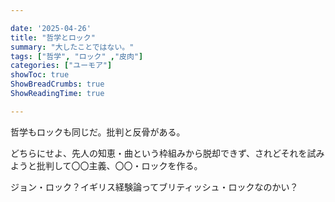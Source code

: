 ```yaml
---

date: '2025-04-26'
title: "哲学とロック"
summary: "大したことではない。"
tags: ["哲学", "ロック" ,"皮肉"]
categories: ["ユーモア"]
showToc: true
ShowBreadCrumbs: true
ShowReadingTime: true

---
```


哲学もロックも同じだ。批判と反骨がある。

どちらにせよ、先人の知恵・曲という枠組みから脱却できず、されどそれを試みようと批判して〇〇主義、〇〇・ロックを作る。

ジョン・ロック？イギリス経験論ってブリティッシュ・ロックなのかい？